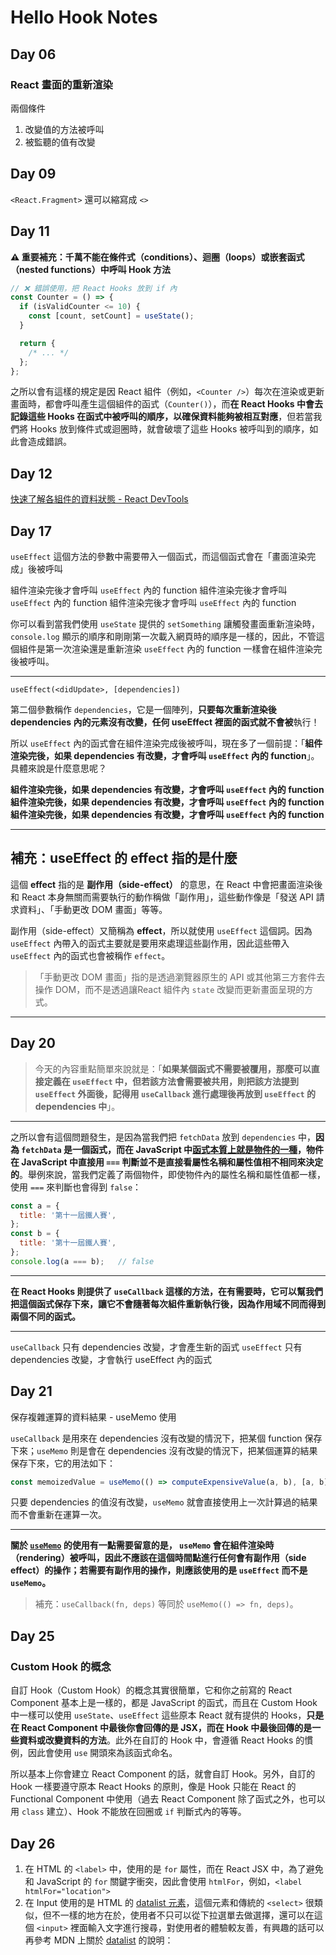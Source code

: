 # Hello Hook Notes

## Day 06

### React 畫面的重新渲染

兩個條件

1. 改變值的方法被呼叫
2. 被監聽的值有改變

## Day 09

`<React.Fragment>` 還可以縮寫成 `<>`

## Day 11

**⚠️ 重要補充：千萬不能在條件式（conditions）、迴圈（loops）或嵌套函式（nested functions）中呼叫 Hook 方法**

```jsx
// ❌ 錯誤使用，把 React Hooks 放到 if 內
const Counter = () => {
  if (isValidCounter <= 10) {
    const [count, setCount] = useState();
  }

  return {
    /* ... */
  };
};
```

之所以會有這樣的規定是因 React 組件（例如，`<Counter />`）每次在渲染或更新畫面時，都會呼叫產生這個組件的函式（`Counter()`），而**在 React Hooks 中會去記錄這些 Hooks 在函式中被呼叫的順序，以確保資料能夠被相互對應**，但若當我們將 Hooks 放到條件式或迴圈時，就會破壞了這些 Hooks 被呼叫到的順序，如此會造成錯誤。


## Day 12

[快速了解各組件的資料狀態 - React DevTools](https://ithelp.ithome.com.tw/articles/10222217)

## Day 17

`useEffect` 這個方法的參數中需要帶入一個函式，而這個函式會在「畫面渲染完成」後被呼叫

組件渲染完後才會呼叫 `useEffect` 內的 function
組件渲染完後才會呼叫 `useEffect` 內的 function
組件渲染完後才會呼叫 `useEffect` 內的 function

你可以看到當我們使用 `useState` 提供的 `setSomething` 讓觸發畫面重新渲染時，`console.log` 顯示的順序和剛剛第一次載入網頁時的順序是一樣的，因此，不管這個組件是第一次渲染還是重新渲染 `useEffect` 內的 function 一樣會在組件渲染完後被呼叫。

---

`useEffect(<didUpdate>, [dependencies])`

第二個參數稱作 `dependencies`，它是一個陣列，**只要每次重新渲染後 dependencies 內的元素沒有改變，任何 useEffect 裡面的函式就不會被**執行！

所以 `useEffect` 內的函式會在組件渲染完成後被呼叫，現在多了一個前提：「**組件渲染完後，如果 dependencies 有改變，才會呼叫 `useEffect` 內的 function**」。具體來說是什麼意思呢？

**組件渲染完後，如果 dependencies 有改變，才會呼叫 `useEffect` 內的 function**
**組件渲染完後，如果 dependencies 有改變，才會呼叫 `useEffect` 內的 function**
**組件渲染完後，如果 dependencies 有改變，才會呼叫 `useEffect` 內的 function**

---

## 補充：useEffect 的 effect 指的是什麼

這個 **effect** 指的是 **副作用（side-effect）** 的意思，在 React 中會把畫面渲染後和 React 本身無關而需要執行的動作稱做「副作用」，這些動作像是「發送 API 請求資料」、「手動更改 DOM 畫面」等等。

副作用（side-effect）又簡稱為 **effect**，所以就使用 `useEffect` 這個詞。因為 `useEffect` 內帶入的函式主要就是要用來處理這些副作用，因此這些帶入 `useEffect` 內的函式也會被稱作 `effect`。

> 「手動更改 DOM 畫面」指的是透過瀏覽器原生的 API 或其他第三方套件去操作 DOM，而不是透過讓React 組件內 `state` 改變而更新畫面呈現的方式。

---

## Day 20

> 今天的內容重點簡單來說就是：「**如果某個函式不需要被覆用，那麼可以直接定義在 `useEffect` 中，但若該方法會需要被共用，則把該方法提到 `useEffect` 外面後，記得用 `useCallback` 進行處理後再放到 `useEffect` 的 dependencies 中**」。

---

之所以會有這個問題發生，是因為當我們把 `fetchData` 放到 `dependencies` 中，**因為 `fetchData` 是一個函式，而在 JavaScript 中[函式本質上就是物件的一種](https://pjchender.blogspot.com/2016/03/javascriptfunctionobjects.html)，物件在 JavaScript 中直接用 `===` 判斷並不是直接看屬性名稱和屬性值相不相同來決定的**。舉例來說，當我們定義了兩個物件，即使物件內的屬性名稱和屬性值都一樣，使用 `===` 來判斷也會得到 `false`：

```js
const a = {
  title: '第十一屆鐵人賽',
};
const b = {
  title: '第十一屆鐵人賽',
};
console.log(a === b);   // false
```

---

**在 React Hooks 則提供了 `useCallback` 這樣的方法，在有需要時，它可以幫我們把這個函式保存下來，讓它不會隨著每次組件重新執行後，因為作用域不同而得到兩個不同的函式。**

---

`useCallback` 只有 dependencies 改變，才會產生新的函式
`useEffect` 只有 dependencies 改變，才會執行 useEffect 內的函式
 
## Day 21

保存複雜運算的資料結果 - useMemo 使用

`useCallback` 是用來在 dependencies 沒有改變的情況下，把某個 function 保存下來；`useMemo` 則是會在 dependencies 沒有改變的情況下，把某個運算的結果保存下來，它的用法如下：

```jsx
const memoizedValue = useMemo(() => computeExpensiveValue(a, b), [a, b]);
```

只要 dependencies 的值沒有改變，`useMemo` 就會直接使用上一次計算過的結果而不會重新在運算一次。

---

**關於 [`useMemo`](https://reactjs.org/docs/hooks-reference.html#usememo) 的使用有一點需要留意的是， `useMemo` 會在組件渲染時（rendering）被呼叫，因此不應該在這個時間點進行任何會有副作用（side effect）的操作；若需要有副作用的操作，則應該使用的是 `useEffect` 而不是 `useMemo`。**

> 補充：`useCallback(fn, deps)` 等同於 `useMemo(() => fn, deps)`。

## Day 25

### Custom Hook 的概念

自訂 Hook（Custom Hook）的概念其實很簡單，它和你之前寫的 React Component 基本上是一樣的，都是 JavaScript 的函式，而且在 Custom Hook 中一樣可以使用 `useState`、`useEffect` 這些原本 React 就有提供的 Hooks，**只是在 React Component 中最後你會回傳的是 JSX，而在 Hook 中最後回傳的是一些資料或改變資料的方法**。此外在自訂的 Hook 中，會遵循 React Hooks 的慣例，因此會使用 `use` 開頭來為該函式命名。

所以基本上你會建立 React Component 的話，就會自訂 Hook。另外，自訂的 Hook 一樣要遵守原本 React Hooks 的原則，像是 Hook 只能在 React 的 Functional Component 中使用（過去 React Component 除了函式之外，也可以用 `class` 建立）、Hook 不能放在回圈或 `if` 判斷式內的等等。

## Day 26

1. 在 HTML 的 `<label>` 中，使用的是 `for` 屬性，而在 React JSX 中，為了避免和 JavaScript 的 `for` 關鍵字衝突，因此會使用 `htmlFor`，例如，`<label htmlFor="location">`
2. 在 Input 使用的是 HTML 的 [datalist 元素](https://developer.mozilla.org/en-US/docs/Web/HTML/Element/datalist)，這個元素和傳統的 `<select>` 很類似，但不一樣的地方在於，使用者不只可以從下拉選單去做選擇，還可以在這個 `<input>` 裡面輸入文字進行搜尋，對使用者的體驗較友善，有興趣的話可以再參考 MDN 上關於 [datalist](https://developer.mozilla.org/en-US/docs/Web/HTML/Element/datalist) 的說明：



